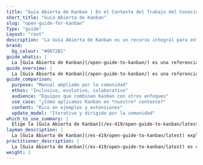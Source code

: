 ```yaml
---
title: "Guía Abierta de Kanban | En el Contexto del Trabajo del Conocimiento"
short_title: "Guía Abierta de Kanban"
slug: "open-guide-for-kanban"
Type: "guide"
Layout: "root"
description: "La Guía Abierta de Kanban es un recurso integral para entender e implementar Kanban en contextos de trabajo del conocimiento. Cubre principios, prácticas y aplicaciones del mundo real de Kanban para mejorar la eficiencia del flujo de trabajo y la colaboración del equipo."
brand:
  bg_colour: "#0072B2"
guide_whatis: |
  La [Guía Abierta de Kanban](/open-guide-to-kanban/) es una referencia práctica y curada por la comunidad para usar Kanban en el trabajo del conocimiento. Define las prácticas esenciales, medidas y lenguaje para diseñar, ejecutar y mejorar los sistemas Kanban. Construida sobre las bases de la [Guía de Kanban (2025)](/history/kanban-guide-2025/), esta guía expande su aplicabilidad a través de industrias y contextos de equipo, mientras permanece abierta y adaptable. Su propósito es apoyar a las organizaciones que buscan claridad, consistencia y efectividad en cómo gestionan el flujo de valor.
guide_overview: |
  La [Guía Abierta de Kanban](/open-guide-to-kanban/) es una referencia práctica y curada por la comunidad para usar Kanban en el trabajo del conocimiento. Define las prácticas esenciales, medidas y lenguaje para diseñar, ejecutar y mejorar los sistemas Kanban.
guide_comparison:
  purpose: "Manual ampliado por la comunidad"
  ethos: "Inclusivo, evolutivo, colaborativo"
  audience: "Equipos que combinan Kanban con otros enfoques"
  use_case: "¿Cómo aplicamos Kanban en *nuestro* contexto?"
  content: "Rico en ejemplos y extensiones"
  update_model: "Iterativo y dirigido por la comunidad"
which_to_use_summary: |
  Elige la [Guía Abierta de Kanban](/es-419/open-guide-to-kanban/latest) si estás trabajando con múltiples enfoques o quieres más contexto y flexibilidad. Es adecuada para quienes tienen experiencia en Lean, Agile, Scrum o gestión de productos y desean adaptar Kanban a su entorno.
layman_description: |
  La [Guía Abierta de Kanban](/es-419/open-guide-to-kanban/latest) explica cómo usar Kanban y mejorarlo con el tiempo. Ofrece más ejemplos, herramientas e ideas que la guía básica, y funciona bien junto con otros enfoques como Scrum. Está creada por una comunidad amplia y ayuda a aplicar Kanban en distintas situaciones, especialmente cuando los equipos u organizaciones buscan algo más que lo básico.
practitioner_description: |
  La [Guía Abierta de Kanban](/es-419/open-guide-to-kanban/latest) es una referencia curada por la comunidad que amplía la Guía de Kanban básica. Conserva lo esencial, pero añade mayor profundidad — prácticas opcionales, métricas más completas e integración práctica con enfoques como Scrum y Lean. Diseñada para profesionales que aplican Kanban en contextos reales y combinados, ofrece una guía adaptable para mejorar el flujo, los resultados y la colaboración. Es especialmente útil para coaches, consultores y equipos que trabajan en sistemas complejos y en evolución.
weight: 2
---
```


